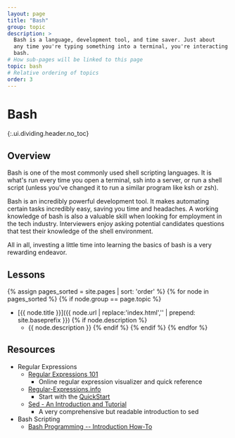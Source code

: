 ```yaml
---
layout: page
title: "Bash"
group: topic
description: >
  Bash is a language, development tool, and time saver. Just about
  any time you're typing something into a terminal, you're interacting with
  bash.
# How sub-pages will be linked to this page
topic: bash
# Relative ordering of topics
order: 3
---
```



# Bash
{:.ui.dividing.header.no_toc}

## Overview

Bash is one of the most commonly used shell scripting languages. It is what's
run every time you open a terminal, ssh into a server, or run a shell script
(unless you've changed it to run a similar program like ksh or zsh).

Bash is an incredibly powerful development tool. It makes automating certain
tasks incredibly easy, saving you time and headaches. A working knowledge of
bash is also a valuable skill when looking for employment in the tech industry.
Interviewers enjoy asking potential candidates questions that test their
knowledge of the shell environment.

All in all, investing a little time into learning the basics of bash is a very
rewarding endeavor.

## Lessons

{% assign pages_sorted = site.pages | sort: 'order' %}
{% for node in pages_sorted %}
{% if node.group == page.topic %}
- [{{ node.title }}]({{ node.url | replace:'index.html','' | prepend: site.baseprefix }})
{% if node.description %}
    - {{ node.description }}
{% endif %}
{% endif %}
{% endfor %}

## Resources

- Regular Expressions
  - [Regular Expressions 101][regex101]
    - Online regular expression visualizer and quick reference
  - [Regular-Expressions.info][regex-info]
    - Start with the [QuickStart][regex-info-qs]
  - [Sed - An Introduction and Tutorial][sed]
    - A very comprehensive but readable introduction to sed
- Bash Scripting
  - [Bash Programming -- Introduction How-To][tldpbash]

[regex101]: https://regex101.com/
[regex-info]: http://www.regular-expressions.info/
[regex-info-qs]: http://www.regular-expressions.info/quickstart.html
[sed]: http://www.grymoire.com/Unix/Sed.html
[tldpbash]: http://tldp.org/HOWTO/Bash-Prog-Intro-HOWTO.html

